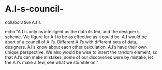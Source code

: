 # A.I-s-council-
collaborative A.I's

echo "A.I is only as intelligent as the data its fed, and the designer’s scheme.
We figure for A.I to be as effective as it could be.
 A.I would be apart of a council of A.I’s.
Different A.I’s with different sets of data, designers.
A.I’s know about each other calculation. A.I’s have their own unique perspective.
We also would be wise to insert the random element, so that A.I’s can make mistakes.
some of our discoveries were by mistake, let the A.I’s make a few, see what we stumble on."
